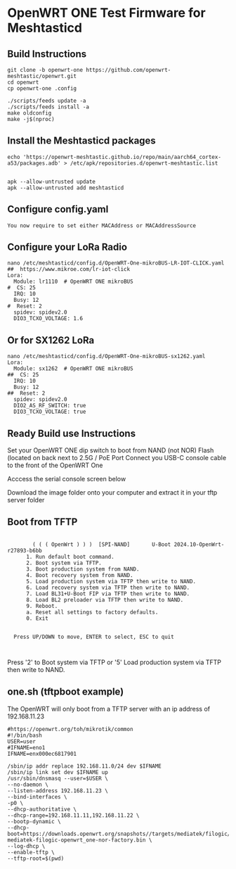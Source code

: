 
# OpenWRT ONE Test Firmware for Meshtasticd

## Build Instructions
```
git clone -b openwrt-one https://github.com/openwrt-meshtastic/openwrt.git
cd openwrt
cp openwrt-one .config

./scripts/feeds update -a
./scripts/feeds install -a
make oldconfig
make -j$(nproc)
```

## Install the Meshtasticd packages
```
echo 'https://openwrt-meshtastic.github.io/repo/main/aarch64_cortex-a53/packages.adb' > /etc/apk/repositories.d/openwrt-meshtastic.list


apk --allow-untrusted update
apk --allow-untrusted add meshtasticd
```

## Configure config.yaml
```
You now require to set either MACAddress or MACAddressSource
```
## Configure your LoRa Radio
```
nano /etc/meshtasticd/config.d/OpenWRT-One-mikroBUS-LR-IOT-CLICK.yaml
##  https://www.mikroe.com/lr-iot-click
Lora:
  Module: lr1110  # OpenWRT ONE mikroBUS
#  CS: 25
  IRQ: 10
  Busy: 12
#  Reset: 2
  spidev: spidev2.0
  DIO3_TCXO_VOLTAGE: 1.6
```
## Or for SX1262 LoRa
```
nano /etc/meshtasticd/config.d/OpenWRT-One-mikroBUS-sx1262.yaml
Lora:
  Module: sx1262  # OpenWRT ONE mikroBUS
##  CS: 25
  IRQ: 10
  Busy: 12
##  Reset: 2
  spidev: spidev2.0
  DIO2_AS_RF_SWITCH: true
  DIO3_TCXO_VOLTAGE: true
```

## Ready Build use Instructions

Set your OpenWRT ONE dip switch to boot from NAND (not NOR) Flash (located on back next to 2.5G / PoE Port
Connect you USB-C console cable to the front of the OpenWRT One

Acccess the serial console screen below

Download the image folder onto your computer and extract it in your tftp server folder

## Boot from TFTP
```

        ( ( ( OpenWrt ) ) )  [SPI-NAND]       U-Boot 2024.10-OpenWrt-r27893-b6bb
      1. Run default boot command.
      2. Boot system via TFTP.
      3. Boot production system from NAND.
      4. Boot recovery system from NAND.
      5. Load production system via TFTP then write to NAND.
      6. Load recovery system via TFTP then write to NAND.
      7. Load BL31+U-Boot FIP via TFTP then write to NAND.
      8. Load BL2 preloader via TFTP then write to NAND.
      9. Reboot.
      a. Reset all settings to factory defaults.
      0. Exit


  Press UP/DOWN to move, ENTER to select, ESC to quit
  
  
```
 Press '2' to Boot system via TFTP or '5' Load production system via TFTP then write to NAND.


## one.sh (tftpboot example)
The OpenWRT will only boot from a TFTP server with an ip address of 192.168.11.23

```
#https://openwrt.org/toh/mikrotik/common
#!/bin/bash
USER=user
#IFNAME=eno1
IFNAME=enx000ec6817901

/sbin/ip addr replace 192.168.11.0/24 dev $IFNAME
/sbin/ip link set dev $IFNAME up
/usr/sbin/dnsmasq --user=$USER \
--no-daemon \
--listen-address 192.168.11.23 \
--bind-interfaces \
-p0 \
--dhcp-authoritative \
--dhcp-range=192.168.11.11,192.168.11.22 \
--bootp-dynamic \
--dhcp-boot=https://downloads.openwrt.org/snapshots//targets/mediatek/filogic/openwrt-mediatek-filogic-openwrt_one-nor-factory.bin \
--log-dhcp \
--enable-tftp \
--tftp-root=$(pwd)
```



